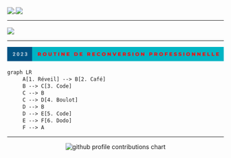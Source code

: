 
<a href="https://streak-stats.demolab.com/?user=LGD-P&theme=radical">
  <img height=200 align="center" src="https://streak-stats.demolab.com/?user=LGD-P&theme=radical" />
</a>
<a href="https://github-readme-stats.vercel.app/api/top-langs/?username=LGD-P&theme=radical">
  <img height=200 align="center" src="https://github-readme-stats.vercel.app/api/top-langs/?username=LGD-P&theme=radical" />
</a>

---

<a href="http://github-profile-summary-cards.vercel.app/api/cards/profile-details?username=LGD-P&theme=2077">
  <img align=center  src = "http://github-profile-summary-cards.vercel.app/api/cards/profile-details?username=LGD-P&theme=2077" >
</a>

--- 
<p align="center">
  <img src="routine.svg">
</p>




```mermaid
graph LR
     A[1. Réveil] --> B[2. Café]
     B --> C[3. Code]
     C --> B
     C --> D[4. Boulot]
     D --> B
     D --> E[5. Code]
     E --> F[6. Dodo]
     F --> A
```


---


<p align="center" >
	<picture>
	  <source media="(prefers-color-scheme: dark)"  srcset="https://raw.githubusercontent.com/LGD-P/LGD-P/output-3d-contrib/night.svg" />
	  <source media="(prefers-color-scheme: light)" srcset="https://raw.githubusercontent.com/LGD-P/LGD-P/output-3d-contrib/day.svg" />
	  <img alt="github profile contributions chart"    src="https://raw.githubusercontent.com/<LGD-P/LGD-P/output-3d-contrib/day.svg" />
	</picture>
</p>



